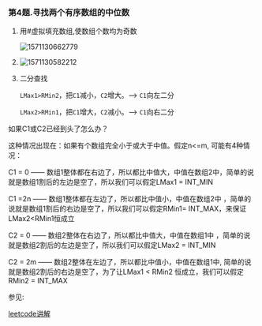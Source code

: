 ### 第4题.寻找两个有序数组的中位数

1. 用#虚拟填充数组,使数组个数均为奇数

   ![1571130662779](/home/anranzhai/.config/Typora/typora-user-images/1571130662779.png)

2. ![1571130582212](/home/anranzhai/.config/Typora/typora-user-images/1571130582212.png)



3. 二分查找

   `LMax1>RMin2`，把`C1`减小，`C2`增大。—> `C1`向左二分

   `LMax2>RMin1`，把`C1`增大，`C2`减小。—> `C1`向右二分

如果C1或C2已经到头了怎么办？

这种情况出现在：如果有个数组完全小于或大于中值。假定n<=m, 可能有4种情况：

C1 = 0 —— 数组1整体都在右边了，所以都比中值大，中值在数组2中，简单的说就是数组1割后的左边是空了，所以我们可以假定LMax1 = INT_MIN

C1 =2n —— 数组1整体都在左边了，所以都比中值小，中值在数组2中 ，简单的说就是数组1割后的右边是空了，所以我们可以假定RMin1= INT_MAX，来保证LMax2<RMin1恒成立

C2 = 0 —— 数组2整体在右边了，所以都比中值大，中值在数组1中 ，简单的说就是数组2割后的左边是空了，所以我们可以假定LMax2 = INT_MIN

C2 = 2m —— 数组2整体在左边了，所以都比中值小，中值在数组1中, 简单的说就是数组2割后的右边是空了，为了让LMax1 < RMin2 恒成立，我们可以假定RMin2 = INT_MAX



参见:

[leetcode讲解](https://leetcode-cn.com/problems/median-of-two-sorted-arrays/solution/xun-zhao-liang-ge-you-xu-shu-zu-de-zhong-wei-shu-b/)